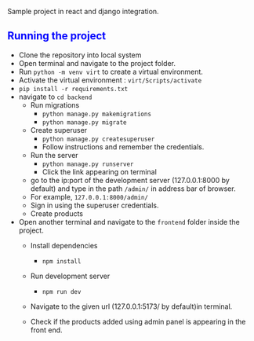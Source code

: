 Sample project in react and django integration.



## <font color="blue">Running the project</font>

- Clone the repository into local system
- Open terminal and navigate to the project folder.
- Run `python -m venv virt` to create a virtual environment.
- Activate the virtual environment : `virt/Scripts/activate` 
- `pip install -r requirements.txt`
- navigate to `cd backend`
    - Run migrations
        -  `python manage.py makemigrations`
        -  `python manage.py migrate`
    - Create superuser
        -  `python manage.py createsuperuser`
        - Follow instructions and remember the credentials.
    - Run the server
        -  `python manage.py runserver`
        - Click the link appearing on terminal 
    - go to the ip:port of the development server (127.0.0.1:8000 by default) and type in the path `/admin/` in address bar of browser.
     - For example, `127.0.0.1:8000/admin/`
     - Sign in using the superuser credentials.
     - Create products
- Open another terminal and navigate to the `frontend` folder inside the project.
    - Install dependencies
        - `npm install`
    - Run development server
        - `npm run dev`

    - Navigate to the given url (127.0.0.1:5173/ by default)in terminal.
    - Check if the products added using admin panel is appearing in the front end.

